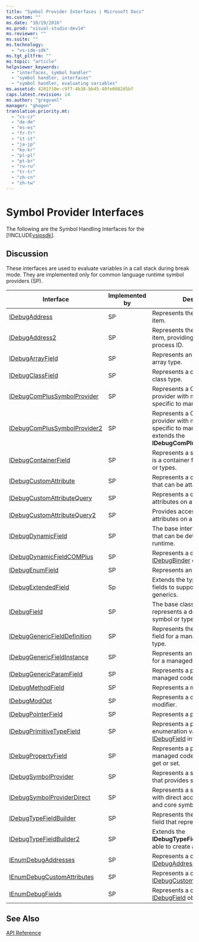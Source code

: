 ```yaml
---
title: "Symbol Provider Interfaces | Microsoft Docs"
ms.custom: ""
ms.date: "10/19/2016"
ms.prod: "visual-studio-dev14"
ms.reviewer: ""
ms.suite: ""
ms.technology: 
  - "vs-ide-sdk"
ms.tgt_pltfrm: ""
ms.topic: "article"
helpviewer_keywords: 
  - "interfaces, symbol handler"
  - "symbol handler, interfaces"
  - "symbol handler, evaluating variables"
ms.assetid: 4201f10e-c9f7-4b38-bb45-40fe0082d5bf
caps.latest.revision: 14
ms.author: "gregvanl"
manager: "ghogen"
translation.priority.mt: 
  - "cs-cz"
  - "de-de"
  - "es-es"
  - "fr-fr"
  - "it-it"
  - "ja-jp"
  - "ko-kr"
  - "pl-pl"
  - "pt-br"
  - "ru-ru"
  - "tr-tr"
  - "zh-cn"
  - "zh-tw"
---
```

# Symbol Provider Interfaces
The following are the Symbol Handling Interfaces for the [!INCLUDE[vsipsdk](../extensibility/includes/vsipsdk_md.md)].  
  
## Discussion  
 These interfaces are used to evaluate variables in a call stack during break mode. They are implemented only for common language runtime symbol providers (SP).  
  
|Interface|Implemented by|Description|  
|---------------|--------------------|-----------------|  
|[IDebugAddress](../extensibility/idebugaddress.md)|SP|Represents the address of an item.|  
|[IDebugAddress2](../extensibility/idebugaddress2.md)|SP|Represents the address of an item, providing access to the process ID.|  
|[IDebugArrayField](../extensibility/idebugarrayfield.md)|SP|Represents an array symbol or array type.|  
|[IDebugClassField](../extensibility/idebugclassfield.md)|SP|Represents a class symbol or class type.|  
|[IDebugComPlusSymbolProvider](../extensibility/idebugcomplussymbolprovider.md)|SP|Represents a COM+ symbol provider with methods that are specific to managed code.|  
|[IDebugComPlusSymbolProvider2](../extensibility/idebugcomplussymbolprovider2.md)|SP|Represents a COM+ symbol provider with methods that are specific to managed code and extends the **IDebugComPlusSymbolProvider**.|  
|[IDebugContainerField](../extensibility/idebugcontainerfield.md)|SP|Represents a symbol or type that is a container for other symbols or types.|  
|[IDebugCustomAttribute](../extensibility/idebugcustomattribute.md)|SP|Represents a custom attribute that can be attached to a symbol.|  
|[IDebugCustomAttributeQuery](../extensibility/idebugcustomattributequery.md)|SP|Represents a query for custom attributes on a method or type.|  
|[IDebugCustomAttributeQuery2](../extensibility/idebugcustomattributequery2.md)|SP|Provides access to custom attributes on a symbol.|  
|[IDebugDynamicField](../extensibility/idebugdynamicfield.md)|SP|The base interface for any type that can be determined at runtime.|  
|[IDebugDynamicFieldCOMPlus](../extensibility/idebugdynamicfieldcomplus.md)|SP|Represents a dynamic field for an [IDebugBinder](../extensibility/idebugbinder.md) object.|  
|[IDebugEnumField](../extensibility/idebugenumfield.md)|SP|Represents an enumeration type.|  
|[IDebugExtendedField](../extensibility/idebugextendedfield.md)|Sp|Extends the types of available fields to support managed code generics.|  
|[IDebugField](../extensibility/idebugfield.md)|SP|The base class for all fields; represents a description of a symbol or type.|  
|[IDebugGenericFieldDefinition](../extensibility/idebuggenericfielddefinition.md)|SP|Represents the definition of a field for a managed code generic type.|  
|[IDebugGenericFieldInstance](../extensibility/idebuggenericfieldinstance.md)|SP|Represents an instance of a field for a managed code generic type.|  
|[IDebugGenericParamField](../extensibility/idebuggenericparamfield.md)|SP|Represents a parameter for a managed code generic type.|  
|[IDebugMethodField](../extensibility/idebugmethodfield.md)|SP|Represents a method.|  
|[IDebugModOpt](../extensibility/idebugmodopt.md)|SP|Represents a debug optional modifier.|  
|[IDebugPointerField](../extensibility/idebugpointerfield.md)|SP|Represents a pointer.|  
|[IDebugPrimitiveTypeField](../extensibility/idebugprimitivetypefield.md)|SP|Represents a primitive type enumeration value from an [IDebugField](../extensibility/idebugfield.md) interface.|  
|[IDebugPropertyField](../extensibility/idebugpropertyfield.md)|SP|Represents a property of a managed code class that can be get or set.|  
|[IDebugSymbolProvider](../extensibility/idebugsymbolprovider.md)|SP|Represents a symbol provider that provides symbols and types.|  
|[IDebugSymbolProviderDirect](../extensibility/idebugsymbolproviderdirect.md)|SP|Represents a symbol provider with direct access to metadata and core symbol interfaces.|  
|[IDebugTypeFieldBuilder](../extensibility/idebugtypefieldbuilder.md)|SP|Represents the ability to create a field that represents a type.|  
|[IDebugTypeFieldBuilder2](../extensibility/idebugtypefieldbuilder2.md)|SP|Extends the **IDebugTypeFieldBuilder** to be able to create array types.|  
|[IEnumDebugAddresses](../extensibility/ienumdebugaddresses.md)|SP|Represents a collection of [IDebugAddress](../extensibility/idebugaddress.md) objects.|  
|[IEnumDebugCustomAttributes](../extensibility/ienumdebugcustomattributes.md)|SP|Represents a collection of [IDebugCustomAttribute](../extensibility/idebugcustomattribute.md) objects.|  
|[IEnumDebugFields](../extensibility/ienumdebugfields.md)|SP|Represents a collection of [IDebugField](../extensibility/idebugfield.md) objects.|  
  
## See Also  
 [API Reference](../extensibility/api-reference--visual-studio-debugging-.md)